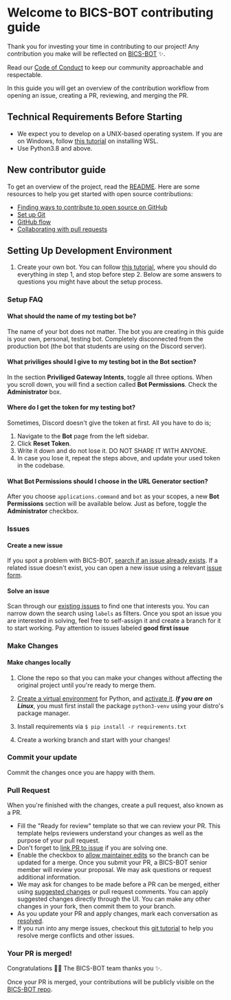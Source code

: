 # Welcome to BICS-BOT contributing guide

Thank you for investing your time in contributing to our project! Any contribution you make will be reflected on [BICS-BOT](https://github.com/Luxembourg-Open-Source-Club/BICS-BOT) :sparkles:.

Read our [Code of Conduct](./CODE_OF_CONDUCT.md) to keep our community approachable and respectable.

In this guide you will get an overview of the contribution workflow from opening an issue, creating a PR, reviewing, and merging the PR.

## Technical Requirements Before Starting
- We expect you to develop on a UNIX-based operating system. If you are on Windows, follow [this tutorial](https://learn.microsoft.com/en-us/windows/wsl/install) on installing WSL.
- Use Python3.8 and above.

## New contributor guide

To get an overview of the project, read the [README](README.md). Here are some resources to help you get started with open source contributions:
- [Finding ways to contribute to open source on GitHub](https://docs.github.com/en/get-started/exploring-projects-on-github/finding-ways-to-contribute-to-open-source-on-github)
- [Set up Git](https://docs.github.com/en/get-started/quickstart/set-up-git)
- [GitHub flow](https://docs.github.com/en/get-started/quickstart/github-flow)
- [Collaborating with pull requests](https://docs.github.com/en/github/collaborating-with-pull-requests)

## Setting Up Development Environment
1. Create your own bot. You can follow [this tutorial](https://discord.com/developers/docs/getting-started), where you should do everything in step 1, and stop before step 2. Below are some answers to questions you might have about the setup process.

### Setup FAQ

#### What should the name of my testing bot be?
The name of your bot does not matter. The bot you are creating in this guide is your own, personal, testing bot. Completely disconnected from the production bot (the bot that students are using on the Discord server).

#### What priviliges should I give to my testing bot in the **Bot** section?
In the section **Priviliged Gateway Intents**, toggle all three options. When you scroll down, you will find a section called **Bot Permissions**. Check the **Administrator** box.

#### Where do I get the token for my testing bot?
Sometimes, Discord doesn't give the token at first. All you have to do is;
1. Navigate to the **Bot** page from the left sidebar.
2. Click **Reset Token**.
3. Write it down and do not lose it. DO NOT SHARE IT WITH ANYONE.
4. In case you lose it, repeat the steps above, and update your used token in the codebase.

#### What **Bot Permissions** should I choose in the **URL Generator** section?
After you choose `applications.command` and `bot` as your scopes, a new **Bot Permissions** section will be available below. Just as before, toggle the **Administrator** checkbox.

### Issues

#### Create a new issue

If you spot a problem with BICS-BOT, [search if an issue already exists](https://docs.github.com/en/github/searching-for-information-on-github/searching-on-github/searching-issues-and-pull-requests#search-by-the-title-body-or-comments). If a related issue doesn't exist, you can open a new issue using a relevant [issue form](https://github.com/Luxembourg-Open-Source-Club/BICS-BOT/issues/new/choose).

#### Solve an issue

Scan through our [existing issues](https://github.com/Luxembourg-Open-Source-Club/BICS-BOT/issues) to find one that interests you. You can narrow down the search using `labels` as filters. Once you spot an issue you are interested in solving, feel free to self-assign it and create a branch for it to start working. Pay attention to issues labeled **good first issue**

### Make Changes

#### Make changes locally

1. Clone the repo so that you can make your changes without affecting the original project until you're ready to merge them.

2. [Create a virtual environment](https://docs.python.org/3/library/venv.html#creating-virtual-environments) for Python, and [activate it](https://docs.python.org/3/library/venv.html#how-venvs-work). _**If you are on Linux**_, you must first install the package `python3-venv` using your distro's package manager.

3. Install requirements via `$ pip install -r requirements.txt`

4. Create a working branch and start with your changes!

### Commit your update

Commit the changes once you are happy with them.

### Pull Request

When you're finished with the changes, create a pull request, also known as a PR.
- Fill the "Ready for review" template so that we can review your PR. This template helps reviewers understand your changes as well as the purpose of your pull request.
- Don't forget to [link PR to issue](https://docs.github.com/en/issues/tracking-your-work-with-issues/linking-a-pull-request-to-an-issue) if you are solving one.
- Enable the checkbox to [allow maintainer edits](https://docs.github.com/en/github/collaborating-with-issues-and-pull-requests/allowing-changes-to-a-pull-request-branch-created-from-a-fork) so the branch can be updated for a merge.
Once you submit your PR, a BICS-BOT senior member will review your proposal. We may ask questions or request additional information.
- We may ask for changes to be made before a PR can be merged, either using [suggested changes](https://docs.github.com/en/github/collaborating-with-issues-and-pull-requests/incorporating-feedback-in-your-pull-request) or pull request comments. You can apply suggested changes directly through the UI. You can make any other changes in your fork, then commit them to your branch.
- As you update your PR and apply changes, mark each conversation as [resolved](https://docs.github.com/en/github/collaborating-with-issues-and-pull-requests/commenting-on-a-pull-request#resolving-conversations).
- If you run into any merge issues, checkout this [git tutorial](https://github.com/skills/resolve-merge-conflicts) to help you resolve merge conflicts and other issues.

### Your PR is merged!

Congratulations :tada::tada: The BICS-BOT team thanks you :sparkles:.

Once your PR is merged, your contributions will be publicly visible on the [BICS-BOT repo](https://github.com/Luxembourg-Open-Source-Club/BICS-BOT).
